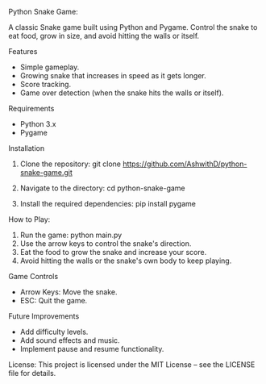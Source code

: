 Python Snake Game:

A classic Snake game built using Python and Pygame.
Control the snake to eat food, grow in size, and avoid hitting the walls or itself.

Features
- Simple gameplay.
- Growing snake that increases in speed as it gets longer.
- Score tracking.
- Game over detection (when the snake hits the walls or itself).

 Requirements
- Python 3.x
- Pygame

 Installation
1. Clone the repository:
    git clone https://github.com/AshwithD/python-snake-game.git

2. Navigate to the directory:
    cd python-snake-game

3. Install the required dependencies:
    pip install pygame

How to Play:
1. Run the game:
    python main.py
2. Use the arrow keys to control the snake's direction.
3. Eat the food to grow the snake and increase your score.
4. Avoid hitting the walls or the snake's own body to keep playing.

Game Controls
- Arrow Keys: Move the snake.
- ESC: Quit the game.

Future Improvements
- Add difficulty levels.
- Add sound effects and music.
- Implement pause and resume functionality.

License:
This project is licensed under the MIT License – see the LICENSE file for details.
